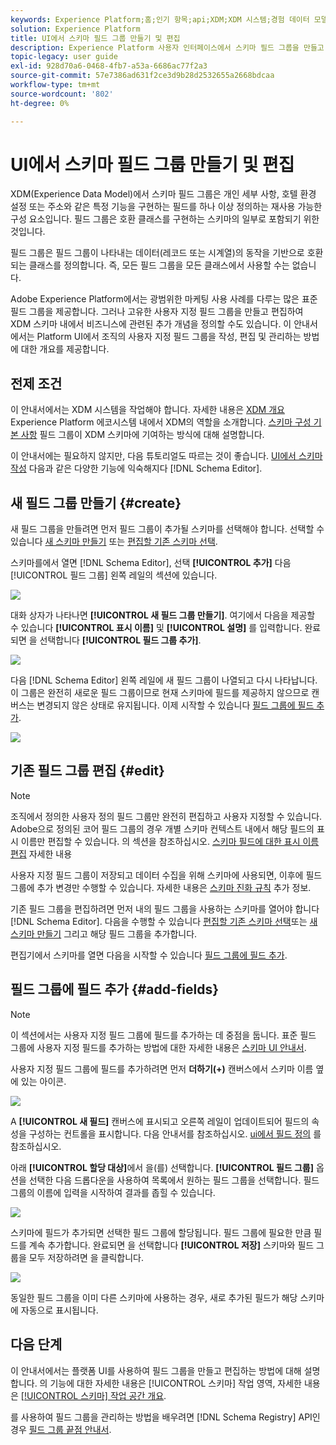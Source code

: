 ```yaml
---
keywords: Experience Platform;홈;인기 항목;api;XDM;XDM 시스템;경험 데이터 모델;데이터 모델;ui;작업 공간;필드 그룹;필드 그룹;
solution: Experience Platform
title: UI에서 스키마 필드 그룹 만들기 및 편집
description: Experience Platform 사용자 인터페이스에서 스키마 필드 그룹을 만들고 편집하는 방법을 알아봅니다.
topic-legacy: user guide
exl-id: 928d70a6-0468-4fb7-a53a-6686ac77f2a3
source-git-commit: 57e7386ad631f2ce3d9b28d2532655a2668bdcaa
workflow-type: tm+mt
source-wordcount: '802'
ht-degree: 0%

---
```


# UI에서 스키마 필드 그룹 만들기 및 편집

XDM(Experience Data Model)에서 스키마 필드 그룹은 개인 세부 사항, 호텔 환경 설정 또는 주소와 같은 특정 기능을 구현하는 필드를 하나 이상 정의하는 재사용 가능한 구성 요소입니다. 필드 그룹은 호환 클래스를 구현하는 스키마의 일부로 포함되기 위한 것입니다.

필드 그룹은 필드 그룹이 나타내는 데이터(레코드 또는 시계열)의 동작을 기반으로 호환되는 클래스를 정의합니다. 즉, 모든 필드 그룹을 모든 클래스에서 사용할 수는 없습니다.

Adobe Experience Platform에서는 광범위한 마케팅 사용 사례를 다루는 많은 표준 필드 그룹을 제공합니다. 그러나 고유한 사용자 지정 필드 그룹을 만들고 편집하여 XDM 스키마 내에서 비즈니스에 관련된 추가 개념을 정의할 수도 있습니다. 이 안내서에서는 Platform UI에서 조직의 사용자 지정 필드 그룹을 작성, 편집 및 관리하는 방법에 대한 개요를 제공합니다.

## 전제 조건

이 안내서에서는 XDM 시스템을 작업해야 합니다. 자세한 내용은 [XDM 개요](../../home.md) Experience Platform 에코시스템 내에서 XDM의 역할을 소개합니다. [스키마 구성 기본 사항](../../schema/composition.md) 필드 그룹이 XDM 스키마에 기여하는 방식에 대해 설명합니다.

이 안내서에는 필요하지 않지만, 다음 튜토리얼도 따르는 것이 좋습니다. [UI에서 스키마 작성](../../tutorials/create-schema-ui.md) 다음과 같은 다양한 기능에 익숙해지다 [!DNL Schema Editor].

## 새 필드 그룹 만들기 {#create}

새 필드 그룹을 만들려면 먼저 필드 그룹이 추가될 스키마를 선택해야 합니다. 선택할 수 있습니다 [새 스키마 만들기](./schemas.md#create) 또는 [편집할 기존 스키마 선택](./schemas.md#edit).

스키마를에서 열면 [!DNL Schema Editor], 선택 **[!UICONTROL 추가]** 다음 [!UICONTROL 필드 그룹] 왼쪽 레일의 섹션에 있습니다.

![](../../images/ui/resources/field-groups/add-field-group.png)

대화 상자가 나타나면 **[!UICONTROL 새 필드 그룹 만들기]**. 여기에서 다음을 제공할 수 있습니다 **[!UICONTROL 표시 이름]** 및 **[!UICONTROL 설명]** 를 입력합니다. 완료되면 을 선택합니다 **[!UICONTROL 필드 그룹 추가]**.

![](../../images/ui/resources/field-groups/create-field-group.png)

다음 [!DNL Schema Editor] 왼쪽 레일에 새 필드 그룹이 나열되고 다시 나타납니다. 이 그룹은 완전히 새로운 필드 그룹이므로 현재 스키마에 필드를 제공하지 않으므로 캔버스는 변경되지 않은 상태로 유지됩니다. 이제 시작할 수 있습니다 [필드 그룹에 필드 추가](#add-fields).

![](../../images/ui/resources/field-groups/field-group-added.png)

## 기존 필드 그룹 편집 {#edit}

>[!NOTE]
>
>조직에서 정의한 사용자 정의 필드 그룹만 완전히 편집하고 사용자 지정할 수 있습니다. Adobe으로 정의된 코어 필드 그룹의 경우 개별 스키마 컨텍스트 내에서 해당 필드의 표시 이름만 편집할 수 있습니다. 의 섹션을 참조하십시오. [스키마 필드에 대한 표시 이름 편집](./schemas.md#display-names) 자세한 내용
>
>사용자 지정 필드 그룹이 저장되고 데이터 수집을 위해 스키마에 사용되면, 이후에 필드 그룹에 추가 변경만 수행할 수 있습니다. 자세한 내용은 [스키마 진화 규칙](../../schema/composition.md#evolution) 추가 정보.

기존 필드 그룹을 편집하려면 먼저 내의 필드 그룹을 사용하는 스키마를 열어야 합니다 [!DNL Schema Editor]. 다음을 수행할 수 있습니다 [편집할 기존 스키마 선택](./schemas.md#edit)또는 [새 스키마 만들기](./schemas.md#create) 그리고 해당 필드 그룹을 추가합니다.

편집기에서 스키마를 열면 다음을 시작할 수 있습니다 [필드 그룹에 필드 추가](#add-fields).

## 필드 그룹에 필드 추가 {#add-fields}

>[!NOTE]
>
>이 섹션에서는 사용자 지정 필드 그룹에 필드를 추가하는 데 중점을 둡니다. 표준 필드 그룹에 사용자 지정 필드를 추가하는 방법에 대한 자세한 내용은 [스키마 UI 안내서](./schemas.md#custom-fields-for-standard-groups).

사용자 지정 필드 그룹에 필드를 추가하려면 먼저 **더하기(+)** 캔버스에서 스키마 이름 옆에 있는 아이콘.

![](../../images/ui/resources/field-groups/add-field.png)

A **[!UICONTROL 새 필드]** 캔버스에 표시되고 오른쪽 레일이 업데이트되어 필드의 속성을 구성하는 컨트롤을 표시합니다. 다음 안내서를 참조하십시오. [ui에서 필드 정의](../fields/overview.md#define) 를 참조하십시오.

아래 **[!UICONTROL 할당 대상]**&#x200B;에서 을(를) 선택합니다. **[!UICONTROL 필드 그룹]** 옵션을 선택한 다음 드롭다운을 사용하여 목록에서 원하는 필드 그룹을 선택합니다. 필드 그룹의 이름에 입력을 시작하여 결과를 좁힐 수 있습니다.

![](../../images/ui/resources/field-groups/select-field-group.png)

스키마에 필드가 추가되면 선택한 필드 그룹에 할당됩니다. 필드 그룹에 필요한 만큼 필드를 계속 추가합니다. 완료되면 을 선택합니다 **[!UICONTROL 저장]** 스키마와 필드 그룹을 모두 저장하려면 을 클릭합니다.

![](../../images/ui/resources/field-groups/complete-field-group.png)

동일한 필드 그룹을 이미 다른 스키마에 사용하는 경우, 새로 추가된 필드가 해당 스키마에 자동으로 표시됩니다.

## 다음 단계

이 안내서에서는 플랫폼 UI를 사용하여 필드 그룹을 만들고 편집하는 방법에 대해 설명합니다. 의 기능에 대한 자세한 내용은 [!UICONTROL 스키마] 작업 영역, 자세한 내용은 [[!UICONTROL 스키마] 작업 공간 개요](../overview.md).

를 사용하여 필드 그룹을 관리하는 방법을 배우려면 [!DNL Schema Registry] API인 경우 [필드 그룹 끝점 안내서](../../api/field-groups.md).
